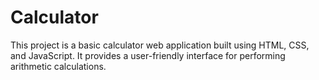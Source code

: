 # Calculator
This project is a basic calculator web application built using HTML, CSS, and JavaScript. It provides a user-friendly interface for performing arithmetic calculations.
